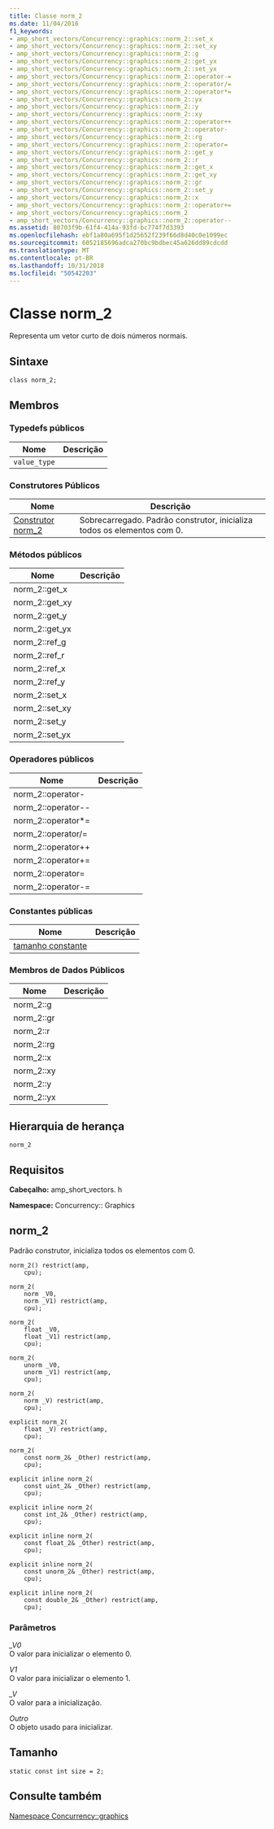 ```yaml
---
title: Classe norm_2
ms.date: 11/04/2016
f1_keywords:
- amp_short_vectors/Concurrency::graphics::norm_2::set_x
- amp_short_vectors/Concurrency::graphics::norm_2::set_xy
- amp_short_vectors/Concurrency::graphics::norm_2::g
- amp_short_vectors/Concurrency::graphics::norm_2::get_yx
- amp_short_vectors/Concurrency::graphics::norm_2::set_yx
- amp_short_vectors/Concurrency::graphics::norm_2::operator-=
- amp_short_vectors/Concurrency::graphics::norm_2::operator/=
- amp_short_vectors/Concurrency::graphics::norm_2::operator*=
- amp_short_vectors/Concurrency::graphics::norm_2::yx
- amp_short_vectors/Concurrency::graphics::norm_2::y
- amp_short_vectors/Concurrency::graphics::norm_2::xy
- amp_short_vectors/Concurrency::graphics::norm_2::operator++
- amp_short_vectors/Concurrency::graphics::norm_2::operator-
- amp_short_vectors/Concurrency::graphics::norm_2::rg
- amp_short_vectors/Concurrency::graphics::norm_2::operator=
- amp_short_vectors/Concurrency::graphics::norm_2::get_y
- amp_short_vectors/Concurrency::graphics::norm_2::r
- amp_short_vectors/Concurrency::graphics::norm_2::get_x
- amp_short_vectors/Concurrency::graphics::norm_2::get_xy
- amp_short_vectors/Concurrency::graphics::norm_2::gr
- amp_short_vectors/Concurrency::graphics::norm_2::set_y
- amp_short_vectors/Concurrency::graphics::norm_2::x
- amp_short_vectors/Concurrency::graphics::norm_2::operator+=
- amp_short_vectors/Concurrency::graphics::norm_2
- amp_short_vectors/Concurrency::graphics::norm_2::operator--
ms.assetid: 80703f9b-61f4-414a-93fd-bc774f7d3393
ms.openlocfilehash: ebf1a80a695f1d25652f239f66d8d40c0e1099ec
ms.sourcegitcommit: 6052185696adca270bc9bdbec45a626dd89cdcdd
ms.translationtype: MT
ms.contentlocale: pt-BR
ms.lasthandoff: 10/31/2018
ms.locfileid: "50542203"
---
```

# <a name="norm2-class"></a>Classe norm_2

Representa um vetor curto de dois números normais.

## <a name="syntax"></a>Sintaxe

```
class norm_2;
```

## <a name="members"></a>Membros

### <a name="public-typedefs"></a>Typedefs públicos

|Nome|Descrição|
|----------|-----------------|
|`value_type`||

### <a name="public-constructors"></a>Construtores Públicos

|Nome|Descrição|
|----------|-----------------|
|[Construtor norm_2](#ctor)|Sobrecarregado. Padrão construtor, inicializa todos os elementos com 0.|

### <a name="public-methods"></a>Métodos públicos

|Nome|Descrição|
|----------|-----------------|
|norm_2::get_x||
|norm_2::get_xy||
|norm_2::get_y||
|norm_2::get_yx||
|norm_2::ref_g||
|norm_2::ref_r||
|norm_2::ref_x||
|norm_2::ref_y||
|norm_2::set_x||
|norm_2::set_xy||
|norm_2::set_y||
|norm_2::set_yx||

### <a name="public-operators"></a>Operadores públicos

|Nome|Descrição|
|----------|-----------------|
|norm_2::operator-||
|norm_2::operator--||
|norm_2::operator*=||
|norm_2::operator/=||
|norm_2::operator++||
|norm_2::operator+=||
|norm_2::operator=||
|norm_2::operator-=||

### <a name="public-constants"></a>Constantes públicas

|Nome|Descrição|
|----------|-----------------|
|[tamanho constante](#norm_2__size)||

### <a name="public-data-members"></a>Membros de Dados Públicos

|Nome|Descrição|
|----------|-----------------|
|norm_2::g||
|norm_2::gr||
|norm_2::r||
|norm_2::rg||
|norm_2::x||
|norm_2::xy||
|norm_2::y||
|norm_2::yx||

## <a name="inheritance-hierarchy"></a>Hierarquia de herança

`norm_2`

## <a name="requirements"></a>Requisitos

**Cabeçalho:** amp_short_vectors. h

**Namespace:** Concurrency:: Graphics

##  <a name="ctor"></a> norm_2

Padrão construtor, inicializa todos os elementos com 0.

```
norm_2() restrict(amp,
    cpu);

norm_2(
    norm _V0,
    norm _V1) restrict(amp,
    cpu);

norm_2(
    float _V0,
    float _V1) restrict(amp,
    cpu);

norm_2(
    unorm _V0,
    unorm _V1) restrict(amp,
    cpu);

norm_2(
    norm _V) restrict(amp,
    cpu);

explicit norm_2(
    float _V) restrict(amp,
    cpu);

norm_2(
    const norm_2& _Other) restrict(amp,
    cpu);

explicit inline norm_2(
    const uint_2& _Other) restrict(amp,
    cpu);

explicit inline norm_2(
    const int_2& _Other) restrict(amp,
    cpu);

explicit inline norm_2(
    const float_2& _Other) restrict(amp,
    cpu);

explicit inline norm_2(
    const unorm_2& _Other) restrict(amp,
    cpu);

explicit inline norm_2(
    const double_2& _Other) restrict(amp,
    cpu);
```

### <a name="parameters"></a>Parâmetros

*_V0*<br/>
O valor para inicializar o elemento 0.

*V1*<br/>
O valor para inicializar o elemento 1.

*_V*<br/>
O valor para a inicialização.

*Outro*<br/>
O objeto usado para inicializar.

##  <a name="norm_2__size"></a> Tamanho

```
static const int size = 2;
```

## <a name="see-also"></a>Consulte também

[Namespace Concurrency::graphics](concurrency-graphics-namespace.md)
